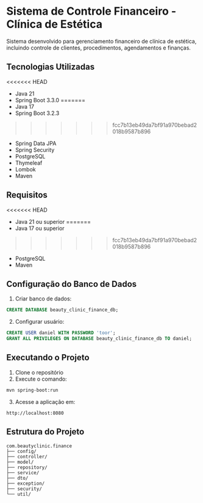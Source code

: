 # Sistema de Controle Financeiro - Clínica de Estética

Sistema desenvolvido para gerenciamento financeiro de clínica de estética, incluindo controle de clientes, procedimentos, agendamentos e finanças.

## Tecnologias Utilizadas

<<<<<<< HEAD
- Java 21
- Spring Boot 3.3.0
=======
- Java 17
- Spring Boot 3.2.3
>>>>>>> fcc7b13eb49da7bf91a970bebad2018b9587b896
- Spring Data JPA
- Spring Security
- PostgreSQL
- Thymeleaf
- Lombok
- Maven

## Requisitos

<<<<<<< HEAD
- Java 21 ou superior
=======
- Java 17 ou superior
>>>>>>> fcc7b13eb49da7bf91a970bebad2018b9587b896
- PostgreSQL
- Maven

## Configuração do Banco de Dados

1. Criar banco de dados:
```sql
CREATE DATABASE beauty_clinic_finance_db;
```

2. Configurar usuário:
```sql
CREATE USER daniel WITH PASSWORD 'toor';
GRANT ALL PRIVILEGES ON DATABASE beauty_clinic_finance_db TO daniel;
```

## Executando o Projeto

1. Clone o repositório
2. Execute o comando:
```bash
mvn spring-boot:run
```

3. Acesse a aplicação em:
```
http://localhost:8080
```

## Estrutura do Projeto

```
com.beautyclinic.finance
├── config/
├── controller/
├── model/
├── repository/
├── service/
├── dto/
├── exception/
├── security/
└── util/
```
